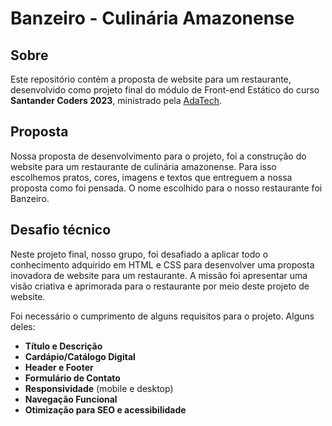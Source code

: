 # Banzeiro - Culinária Amazonense

## Sobre

Este repositório contém a proposta de website para um restaurante, desenvolvido como projeto final do módulo de Front-end Estático do curso **Santander Coders 2023**, ministrado pela [AdaTech](https://ada.tech/).

## Proposta

Nossa proposta de desenvolvimento para o projeto, foi a construção do website para um restaurante de culinária amazonense.
Para isso escolhemos pratos, cores, imagens e textos que entreguem a nossa proposta como foi pensada. O nome escolhido para o nosso restaurante foi Banzeiro.

## Desafio técnico

Neste projeto final, nosso grupo, foi desafiado a aplicar todo o conhecimento adquirido em HTML e CSS para desenvolver uma proposta inovadora de website para um restaurante. A missão foi apresentar uma visão criativa e aprimorada para o restaurante por meio deste projeto de website.

Foi necessário o cumprimento de alguns requisitos para o projeto. Alguns deles:

* **Título e Descrição**
* **Cardápio/Catálogo Digital**
* **Header e Footer** 
* **Formulário de Contato**
* **Responsividade** (mobile e desktop)
* **Navegação Funcional**
* **Otimização para SEO e acessibilidade**
